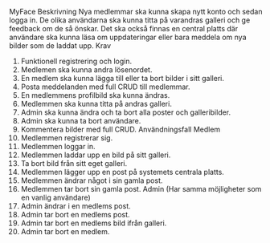 MyFace
Beskrivning
Nya medlemmar ska kunna skapa nytt konto och sedan logga in. De olika användarna ska kunna titta på varandras galleri och ge feedback om de så önskar. Det ska också finnas en central platts där användare ska kunna läsa om uppdateringar eller bara meddela om nya bilder som de laddat upp.
Krav
1.	Funktionell registrering och login.
2.	Medlemen ska kunna andra lösenordet.
3.	En medlem ska kunna lägga till eller ta bort bilder i sitt galleri.
4.	Posta meddelanden med full CRUD till medlemmar.
5.	En medlemmens profilbild ska kunna ändras.
6.	Medlemmen ska kunna titta på andras galleri.
7.	Admin ska kunna ändra och ta bort alla poster och galleribilder.
8.	Admin ska kunna ta bort användare. 
9.	Kommentera bilder med full CRUD.
Användningsfall
Medlem
1.	Medlemmen registrerar sig.
2.	Medlemmen loggar in.
3.	Medlemmen laddar upp en bild på sitt galleri.
4.	Ta bort bild från sitt eget galleri.
5.	Medlemmen lägger upp en post på systemets centrala platts.
6.	Medlemmen ändrar något i sin gamla post.
7.	Medlemmen tar bort sin gamla post.
Admin
(Har samma möjligheter som en vanlig användare)
1.	Admin ändrar i en medlems post.
2.	Admin tar bort en medlems post.
3.	Admin tar bort en medlems bild ifrån galleri.
4.	Admin tar bort en medlem. 
